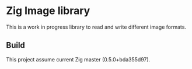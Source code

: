 # Zig Image library

This is a work in progress library to read and write different image formats.

## Build
This project assume current Zig master (0.5.0+bda355d97).